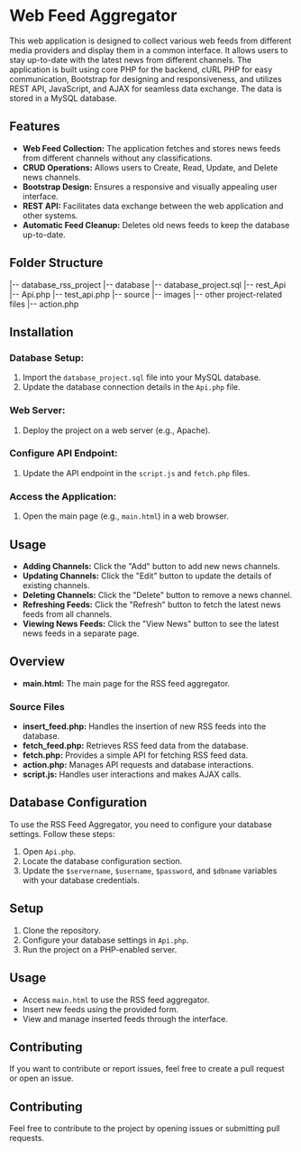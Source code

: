 # Web Feed Aggregator

This web application is designed to collect various web feeds from different media providers and display them in a common interface. It allows users to stay up-to-date with the latest news from different channels. The application is built using core PHP for the backend, cURL PHP for easy communication, Bootstrap for designing and responsiveness, and utilizes REST API, JavaScript, and AJAX for seamless data exchange. The data is stored in a MySQL database.

## Features

- **Web Feed Collection:** The application fetches and stores news feeds from different channels without any classifications.
- **CRUD Operations:** Allows users to Create, Read, Update, and Delete news channels.
- **Bootstrap Design:** Ensures a responsive and visually appealing user interface.
- **REST API:** Facilitates data exchange between the web application and other systems.
- **Automatic Feed Cleanup:** Deletes old news feeds to keep the database up-to-date.

## Folder Structure

|-- database_rss_project
|-- database
|-- database_project.sql
|-- rest_Api
|-- Api.php
|-- test_api.php
|-- source
|-- images
|-- other project-related files
|-- action.php

## Installation

### Database Setup:

1. Import the `database_project.sql` file into your MySQL database.
2. Update the database connection details in the `Api.php` file.

### Web Server:

1. Deploy the project on a web server (e.g., Apache).

### Configure API Endpoint:

1. Update the API endpoint in the `script.js` and `fetch.php` files.

### Access the Application:

1. Open the main page (e.g., `main.html`) in a web browser.

## Usage

- **Adding Channels:** Click the "Add" button to add new news channels.
- **Updating Channels:** Click the "Edit" button to update the details of existing channels.
- **Deleting Channels:** Click the "Delete" button to remove a news channel.
- **Refreshing Feeds:** Click the "Refresh" button to fetch the latest news feeds from all channels.
- **Viewing News Feeds:** Click the "View News" button to see the latest news feeds in a separate page.

## Overview

- **main.html:** The main page for the RSS feed aggregator.

### Source Files

- **insert_feed.php:** Handles the insertion of new RSS feeds into the database.
- **fetch_feed.php:** Retrieves RSS feed data from the database.
- **fetch.php:** Provides a simple API for fetching RSS feed data.
- **action.php:** Manages API requests and database interactions.
- **script.js:** Handles user interactions and makes AJAX calls.

## Database Configuration

To use the RSS Feed Aggregator, you need to configure your database settings. Follow these steps:

1. Open `Api.php`.
2. Locate the database configuration section.
3. Update the `$servername`, `$username`, `$password`, and `$dbname` variables with your database credentials.

## Setup

1. Clone the repository.
2. Configure your database settings in `Api.php`.
3. Run the project on a PHP-enabled server.

## Usage

- Access `main.html` to use the RSS feed aggregator.
- Insert new feeds using the provided form.
- View and manage inserted feeds through the interface.

## Contributing

If you want to contribute or report issues, feel free to create a pull request or open an issue.

## Contributing

Feel free to contribute to the project by opening issues or submitting pull requests.
